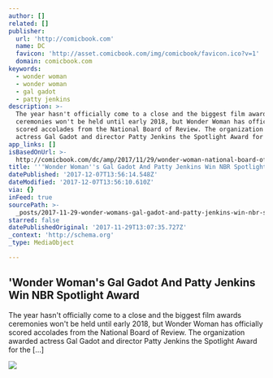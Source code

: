 ```yaml
---
author: []
related: []
publisher:
  url: 'http://comicbook.com'
  name: DC
  favicon: 'http://asset.comicbook.com/img/comicbook/favicon.ico?v=1'
  domain: comicbook.com
keywords:
  - wonder woman
  - wonder woman
  - gal gadot
  - patty jenkins
description: >-
  The year hasn't officially come to a close and the biggest film awards
  ceremonies won't be held until early 2018, but Wonder Woman has officially
  scored accolades from the National Board of Review. The organization awarded
  actress Gal Gadot and director Patty Jenkins the Spotlight Award for the [...]
app_links: []
isBasedOnUrl: >-
  http://comicbook.com/dc/amp/2017/11/29/wonder-woman-national-board-of-review-patty-jenkins-gal-gadot/
title: '''Wonder Woman''s Gal Gadot And Patty Jenkins Win NBR Spotlight Award'
datePublished: '2017-12-07T13:56:14.548Z'
dateModified: '2017-12-07T13:56:10.610Z'
via: {}
inFeed: true
sourcePath: >-
  _posts/2017-11-29-wonder-womans-gal-gadot-and-patty-jenkins-win-nbr-spotligh.md
starred: false
datePublishedOriginal: '2017-11-29T13:07:35.727Z'
_context: 'http://schema.org'
_type: MediaObject

---
```

<article style=""><h1>'Wonder Woman's Gal Gadot And Patty Jenkins Win NBR Spotlight Award</h1><p>The year hasn't officially come to a close and the biggest film awards ceremonies won't be held until early 2018, but Wonder Woman has officially scored accolades from the National Board of Review. The organization awarded actress Gal Gadot and director Patty Jenkins the Spotlight Award for the [...]</p><img src="http://media.comicbook.com/2017/07/wonder-woman-190340-1280x0-1005969-640x320.jpg" /></article>